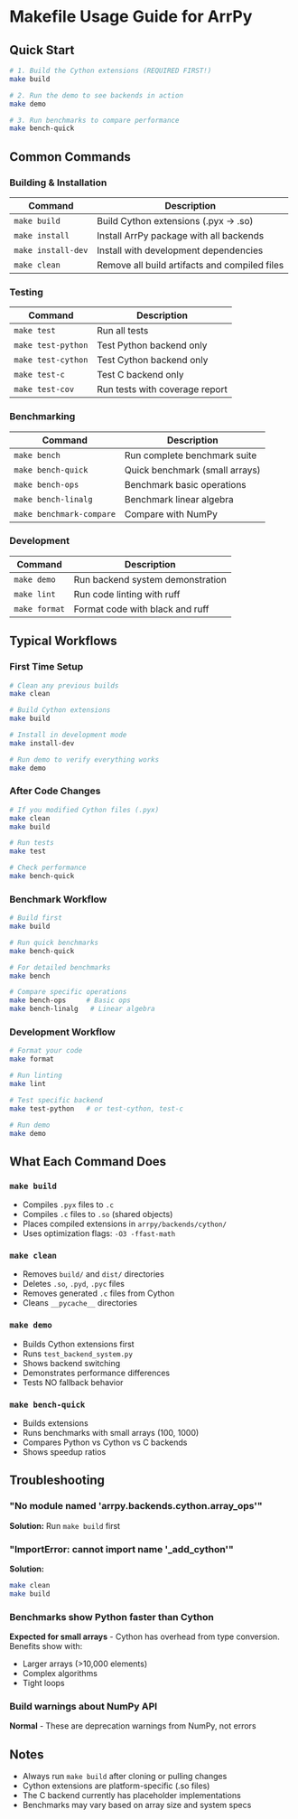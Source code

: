 # Makefile Usage Guide for ArrPy

## Quick Start

```bash
# 1. Build the Cython extensions (REQUIRED FIRST!)
make build

# 2. Run the demo to see backends in action
make demo

# 3. Run benchmarks to compare performance
make bench-quick
```

## Common Commands

### Building & Installation

| Command | Description |
|---------|-------------|
| `make build` | Build Cython extensions (.pyx → .so) |
| `make install` | Install ArrPy package with all backends |
| `make install-dev` | Install with development dependencies |
| `make clean` | Remove all build artifacts and compiled files |

### Testing

| Command | Description |
|---------|-------------|
| `make test` | Run all tests |
| `make test-python` | Test Python backend only |
| `make test-cython` | Test Cython backend only |
| `make test-c` | Test C backend only |
| `make test-cov` | Run tests with coverage report |

### Benchmarking

| Command | Description |
|---------|-------------|
| `make bench` | Run complete benchmark suite |
| `make bench-quick` | Quick benchmark (small arrays) |
| `make bench-ops` | Benchmark basic operations |
| `make bench-linalg` | Benchmark linear algebra |
| `make benchmark-compare` | Compare with NumPy |

### Development

| Command | Description |
|---------|-------------|
| `make demo` | Run backend system demonstration |
| `make lint` | Run code linting with ruff |
| `make format` | Format code with black and ruff |

## Typical Workflows

### First Time Setup
```bash
# Clean any previous builds
make clean

# Build Cython extensions
make build

# Install in development mode
make install-dev

# Run demo to verify everything works
make demo
```

### After Code Changes
```bash
# If you modified Cython files (.pyx)
make clean
make build

# Run tests
make test

# Check performance
make bench-quick
```

### Benchmark Workflow
```bash
# Build first
make build

# Run quick benchmarks
make bench-quick

# For detailed benchmarks
make bench

# Compare specific operations
make bench-ops     # Basic ops
make bench-linalg   # Linear algebra
```

### Development Workflow
```bash
# Format your code
make format

# Run linting
make lint

# Test specific backend
make test-python   # or test-cython, test-c

# Run demo
make demo
```

## What Each Command Does

### `make build`
- Compiles `.pyx` files to `.c`
- Compiles `.c` files to `.so` (shared objects)
- Places compiled extensions in `arrpy/backends/cython/`
- Uses optimization flags: `-O3 -ffast-math`

### `make clean`
- Removes `build/` and `dist/` directories
- Deletes `.so`, `.pyd`, `.pyc` files
- Removes generated `.c` files from Cython
- Cleans `__pycache__` directories

### `make demo`
- Builds Cython extensions first
- Runs `test_backend_system.py`
- Shows backend switching
- Demonstrates performance differences
- Tests NO fallback behavior

### `make bench-quick`
- Builds extensions
- Runs benchmarks with small arrays (100, 1000)
- Compares Python vs Cython vs C backends
- Shows speedup ratios

## Troubleshooting

### "No module named 'arrpy.backends.cython.array_ops'"
**Solution:** Run `make build` first

### "ImportError: cannot import name '_add_cython'"
**Solution:** 
```bash
make clean
make build
```

### Benchmarks show Python faster than Cython
**Expected for small arrays** - Cython has overhead from type conversion. Benefits show with:
- Larger arrays (>10,000 elements)
- Complex algorithms
- Tight loops

### Build warnings about NumPy API
**Normal** - These are deprecation warnings from NumPy, not errors

## Notes

- Always run `make build` after cloning or pulling changes
- Cython extensions are platform-specific (.so files)
- The C backend currently has placeholder implementations
- Benchmarks may vary based on array size and system specs